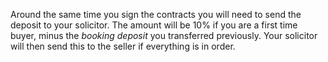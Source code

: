 
Around the same time you sign the contracts you will need to send the deposit to your solicitor.
 The amount will be 10% if you are a first time buyer, minus the *booking deposit* you transferred previously.
 Your solicitor will then send this to the seller if everything is in order. 
 


